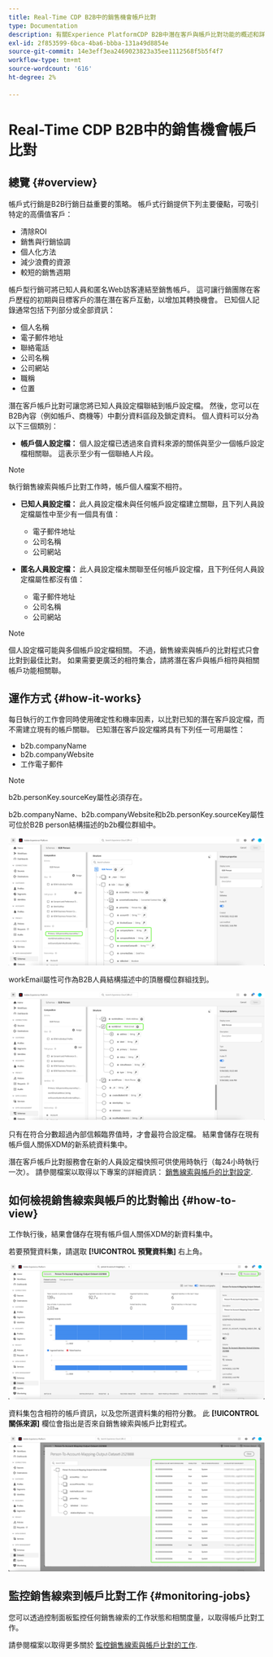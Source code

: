 ```yaml
---
title: Real-Time CDP B2B中的銷售機會帳戶比對
type: Documentation
description: 有關Experience PlatformCDP B2B中潛在客戶與帳戶比對功能的概述和詳細資訊。
exl-id: 2f853599-6bca-4ba6-bbba-131a49d8854e
source-git-commit: 14e3eff3ea2469023823a35ee1112568f5b5f4f7
workflow-type: tm+mt
source-wordcount: '616'
ht-degree: 2%

---
```


# Real-Time CDP B2B中的銷售機會帳戶比對

## 總覽 {#overview}

帳戶式行銷是B2B行銷日益重要的策略。 帳戶式行銷提供下列主要優點，可吸引特定的高價值客戶：

- 清除ROI
- 銷售與行銷協調
- 個人化方法
- 減少浪費的資源
- 較短的銷售週期

帳戶型行銷可將已知人員和匿名Web訪客連結至銷售帳戶。 這可讓行銷團隊在客戶歷程的初期與目標客戶的潛在潛在客戶互動，以增加其轉換機會。 已知個人記錄通常包括下列部分或全部資訊：

- 個人名稱
- 電子郵件地址
- 聯絡電話
- 公司名稱
- 公司網站
- 職稱
- 位置

潛在客戶帳戶比對可讓您將已知人員設定檔聯結到帳戶設定檔。 然後，您可以在B2B內容（例如帳戶、商機等）中劃分資料區段及鎖定資料。 個人資料可以分為以下三個類別：

- **帳戶個人設定檔：** 個人設定檔已透過來自資料來源的關係與至少一個帳戶設定檔相關聯。 這表示至少有一個聯絡人片段。

>[!NOTE]
>
> 執行銷售線索與帳戶比對工作時，帳戶個人檔案不相符。

- **已知人員設定檔：** 此人員設定檔未與任何帳戶設定檔建立關聯，且下列人員設定檔屬性中至少有一個具有值：

   - 電子郵件地址
   - 公司名稱
   - 公司網站

- **匿名人員設定檔：** 此人員設定檔未關聯至任何帳戶設定檔，且下列任何人員設定檔屬性都沒有值：

   - 電子郵件地址
   - 公司名稱
   - 公司網站

>[!NOTE]
>
> 個人設定檔可能與多個帳戶設定檔相關。 不過，銷售線索與帳戶的比對程式只會比對到最佳比對。 如果需要更廣泛的相符集合，請將潛在客戶與帳戶相符與相關帳戶功能相關聯。

## 運作方式 {#how-it-works}

每日執行的工作會同時使用確定性和機率因素，以比對已知的潛在客戶設定檔，而不需建立現有的帳戶關聯。 已知潛在客戶設定檔將具有下列任一可用屬性：

- b2b.companyName
- b2b.companyWebsite
- 工作電子郵件

>[!NOTE]
>
> b2b.personKey.sourceKey屬性必須存在。

b2b.companyName、b2b.companyWebsite和b2b.personKey.sourceKey屬性可位於B2B person結構描述的b2b欄位群組中。

![顯示屬性的B2B人員結構描述](/help/rtcdp/accounts/images/b2b-person-schema.png)

workEmail屬性可作為B2B人員結構描述中的頂層欄位群組找到。

![顯示工作電子郵件的B2B個人結構描述](/help/rtcdp/accounts/images/b2b-person-workemail.png)

只有在符合分數超過內部信賴臨界值時，才會最符合設定檔。 結果會儲存在現有帳戶個人關係XDM的新系統資料集中。

潛在客戶帳戶比對服務會在新的人員設定檔快照可供使用時執行（每24小時執行一次）。 請參閱檔案以取得以下專案的詳細資訊： [銷售線索與帳戶的比對設定](/help/rtcdp/accounts/account-profile-ui-guide.md).

## 如何檢視銷售線索與帳戶的比對輸出 {#how-to-view}

工作執行後，結果會儲存在現有帳戶個人關係XDM的新資料集中。

若要預覽資料集，請選取 **[!UICONTROL 預覽資料集]** 右上角。

![新資料集](/help/rtcdp/accounts/images/b2b-dataset-output.png)

資料集包含相符的帳戶資訊，以及您所選資料集的相符分數。 此 **[!UICONTROL 關係來源]** 欄位會指出是否來自銷售線索與帳戶比對程式。

![預覽資料集信賴分數和輸出](/help/rtcdp/accounts/images/b2b-dataset-preview.png)

## 監控銷售線索到帳戶比對工作 {#monitoring-jobs}

您可以透過控制面板監控任何銷售線索的工作狀態和相關度量，以取得帳戶比對工作。

請參閱檔案以取得更多關於 [監控銷售線索與帳戶比對的工作](/help/dataflows/ui/b2b/monitor-profile-enrichment.md).

